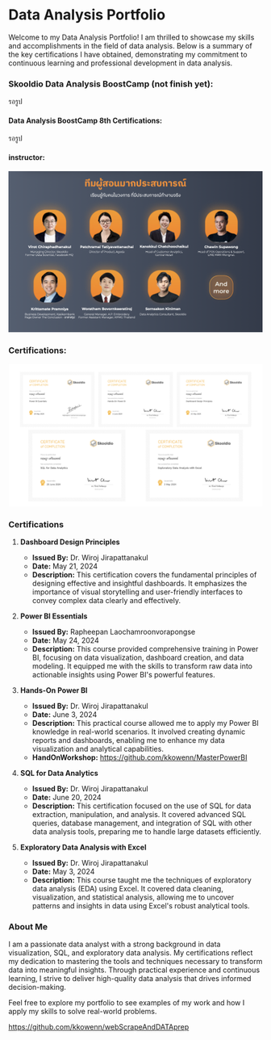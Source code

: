 # Data Analysis Portfolio
Welcome to my Data Analysis Portfolio! I am thrilled to showcase my skills and accomplishments in the field of data analysis. Below is a summary of the key certifications I have obtained, demonstrating my commitment to continuous learning and professional development in data analysis.

### Skooldio Data Analysis BoostCamp (not finish yet):

รอรูป

#### Data Analysis BoostCamp 8th Certifications:

รอรูป

#### instructor: 
![image](MasterPowerBI/teacher.png)

### Certifications:

![image](MasterPowerBI/yo.png)


### Certifications
1. **Dashboard Design Principles**
   - **Issued By:** Dr. Wiroj Jirapattanakul
   - **Date:** May 21, 2024
   - **Description:** This certification covers the fundamental principles of designing effective and insightful dashboards. It emphasizes the importance of visual storytelling and user-friendly interfaces to convey complex data clearly and effectively.

2. **Power BI Essentials**
   - **Issued By:** Rapheepan Laochamroonvorapongse
   - **Date:** May 24, 2024
   - **Description:** This course provided comprehensive training in Power BI, focusing on data visualization, dashboard creation, and data modeling. It equipped me with the skills to transform raw data into actionable insights using Power BI's powerful features.

3. **Hands-On Power BI**
   - **Issued By:** Dr. Wiroj Jirapattanakul
   - **Date:** June 3, 2024
   - **Description:** This practical course allowed me to apply my Power BI knowledge in real-world scenarios. It involved creating dynamic reports and dashboards, enabling me to enhance my data visualization and analytical capabilities.
   - **HandOnWorkshop:** https://github.com/kkowenn/MasterPowerBI
     
4. **SQL for Data Analytics**
   - **Issued By:** Dr. Wiroj Jirapattanakul
   - **Date:** June 20, 2024
   - **Description:** This certification focused on the use of SQL for data extraction, manipulation, and analysis. It covered advanced SQL queries, database management, and integration of SQL with other data analysis tools, preparing me to handle large datasets efficiently.

5. **Exploratory Data Analysis with Excel**
   - **Issued By:** Dr. Wiroj Jirapattanakul
   - **Date:** May 3, 2024
   - **Description:** This course taught me the techniques of exploratory data analysis (EDA) using Excel. It covered data cleaning, visualization, and statistical analysis, allowing me to uncover patterns and insights in data using Excel's robust analytical tools.

### About Me

I am a passionate data analyst with a strong background in data visualization, SQL, and exploratory data analysis. My certifications reflect my dedication to mastering the tools and techniques necessary to transform data into meaningful insights. Through practical experience and continuous learning, I strive to deliver high-quality data analysis that drives informed decision-making.

Feel free to explore my portfolio to see examples of my work and how I apply my skills to solve real-world problems.

https://github.com/kkowenn/webScrapeAndDATAprep
